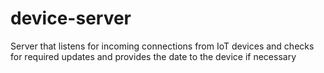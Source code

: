 # device-server
Server that listens for incoming connections from IoT devices and checks for required updates and provides the date to the device if necessary
